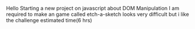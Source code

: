 Hello
Starting a new project on javascript about DOM Manipulation
I am required to make an game called etch-a-sketch
looks very difficult but i like the challenge
estimated time(6 hrs)

